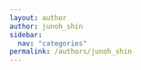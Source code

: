 ```yaml
---
layout: author
author: junoh_shin
sidebar:
  nav: "categories"
permalink: /authors/junoh_shin
---
```

